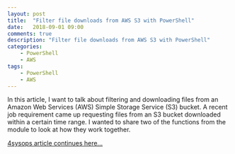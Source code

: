 ```yaml
---
layout: post
title:  "Filter file downloads from AWS S3 with PowerShell"
date:   2018-09-01 09:00
comments: true
description: "Filter file downloads from AWS S3 with PowerShell"
categories:
    - PowerShell
    - AWS
tags:
    - PowerShell
    - AWS
---
```


In this article, I want to talk about filtering and downloading files from an Amazon Web Services (AWS) Simple Storage Service (S3) bucket. A recent job requirement came up requesting files from an S3 bucket downloaded within a certain time range. I wanted to share two of the functions from the module to look at how they work together.

[4sysops article continues here...](https://4sysops.com/archives/filter-file-downloads-from-aws-s3-with-powershell/)
